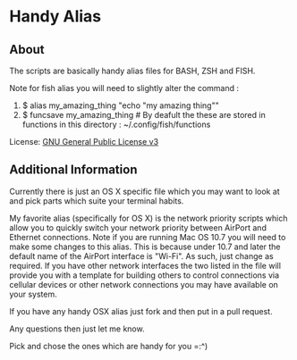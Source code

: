 # Handy Alias #

About
--------
The scripts are basically handy alias files for BASH, ZSH and FISH.

Note for fish alias you will need to slightly alter the command : 
   1. $ alias my_amazing_thing "echo \"my amazing thing\""
   2. $ funcsave my_amazing_thing
  \# By deafult the these are stored in functions in this directory : ~/.config/fish/functions

License: [GNU General Public License v3][1]

Additional Information
---------

Currently there is just an OS X specific file which you may want to look at and pick parts which suite your terminal habits.

My favorite alias (specifically for OS X) is the network priority scripts which allow you to quickly switch your network priority between AirPort and Ethernet connections. Note if you are running Mac OS 10.7 you will need to make some changes to this alias. This is because under 10.7 and later the default name of the AirPort interface is "Wi-Fi". As such, just change as required. If you have other network interfaces the two listed in the file will provide you with a template for building others to control connections via cellular devices or other network connections you may have available on your system.

If you have any handy OSX alias just fork and then put in a pull request. 

Any questions then just let me know.

Pick and chose the ones which are handy for you =:^)

  [1]: http://www.gnu.org/licenses/gpl.html

